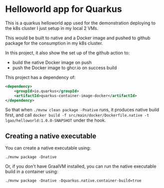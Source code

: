 # Helloworld app for Quarkus

This is a quarkus helloworld app used for the demonstration deploying to the k8s cluster I just setup in my local 2 VMs.

This would be built to native and a Docker image and pushed to github package for the consumption in my k8s cluster.

In this project, it also show the set up of the github action to:

* build the native Docker image on push
* push the Docker image to ghcr.io on success build


This project has a dependency of:

```xml
<dependency>
    <groupId>io.quarkus</groupId>
    <artifactId>quarkus-container-image-docker</artifactId>
</dependency>
```

So that when `./mvnw clean package -Pnative` runs, it produces native build first, and call `docker build -f src/main/docker/Dockerfile.native -t lgao/helloworld:1.0.0-SNAPSHOT` under the hook.


## Creating a native executable

You can create a native executable using:

```shell script
./mvnw package -Dnative
```

Or, if you don't have GraalVM installed, you can run the native executable build in a container using:

```shell script
./mvnw package -Dnative -Dquarkus.native.container-build=true
```
